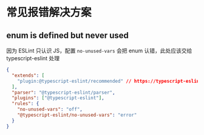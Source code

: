 # 常见报错解决方案

## enum is defined but never used

因为 ESLint 只认识 JS，配置 `no-unused-vars` 会把 enum 认错，此处应该交给 typescript-eslint 处理

```json
{
  "extends": [
    "plugin:@typescript-eslint/recommended" // https://typescript-eslint.io/rules/no-unused-vars/
  ],
  "parser": "@typescript-eslint/parser",
  "plugins": ["@typescript-eslint"],
  "rules": {
    "no-unused-vars": "off",
    "@typescript-eslint/no-unused-vars": "error"
  }
}
```

